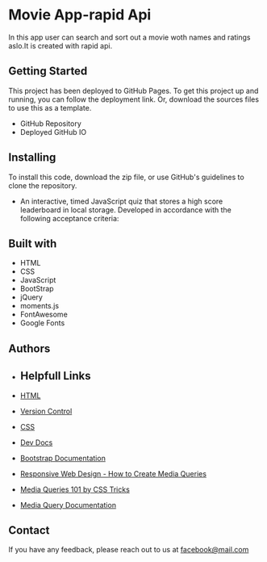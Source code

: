 
# Movie App-rapid Api
In this app user can search and  sort out a movie woth names and ratings aslo.It is created with rapid api.

## Getting Started
This project has been deployed to GitHub Pages. To get this project up and running, you can follow the deployment link. Or, download the sources files to use this as a template.

- GitHub Repository
- Deployed GitHub IO



## Installing

To install this code, download the zip file, or use GitHub's guidelines to clone the repository.


- An interactive, timed JavaScript quiz that stores a high score leaderboard in local storage.
Developed in accordance with the following acceptance criteria: 





## Built with
* HTML
* CSS
* JavaScript
* BootStrap
* jQuery
* moments.js
* FontAwesome
* Google Fonts

## Authors

- ##  Helpfull Links

 - [HTML](https://developer.mozilla.org/en-US/docs/Web/HTML)
 - [Version Control](https://en.wikipedia.org/wiki/Version_control)
 - [CSS](https://developer.mozilla.org/en-US/docs/Web/CSS)
 - [Dev Docs](https://devdocs.io/)
- [Bootstrap Documentation](https://getbootstrap.com/docs/4.0/getting-started/introduction/)

- [Responsive Web Design - How to Create Media Queries](https://www.youtube.com/watch?v=5xzaGSYd7jM)

- [Media Queries 101 by CSS Tricks](https://css-tricks.com/css-media-queries/)

- [Media Query Documentation](https://www.w3schools.com/css/css_rwd_mediaqueries.asp)



## Contact 

If you have any feedback, please reach out to us at facebook@mail.com

